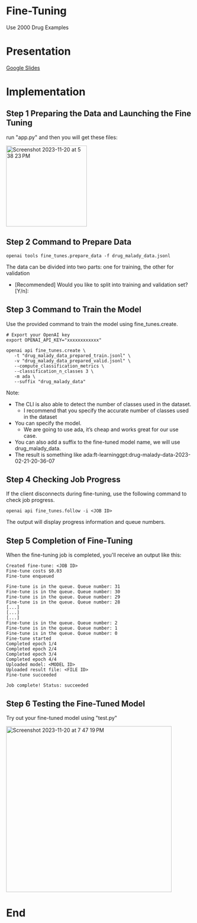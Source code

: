 # Fine-Tuning
Use 2000 Drug Examples

# Presentation
[Google Slides](https://docs.google.com/presentation/d/17-WJJTaLRmYUY3kiCEqtwezybcOfWXHTspdmqlbb1a0/edit#slide=id.g25f6af9dd6_0_0)

# Implementation
## Step 1 Preparing the Data and Launching the Fine Tuning
run "app.py" and then you will get these files:

<img width="218" alt="Screenshot 2023-11-20 at 5 38 23 PM" src="https://github.com/RuichenCN/Generative-AI/assets/113652310/b1fbd23d-2294-4d73-8183-1a67c3eaaf92">



## Step 2 Command to Prepare Data

```
openai tools fine_tunes.prepare_data -f drug_malady_data.jsonl
```

The data can be divided into two parts: one for training, the other for validation
- [Recommended] Would you like to split into training and validation set? [Y/n]:


## Step 3 Command to Train the Model

Use the provided command to train the model using fine_tunes.create.

```
# Export your OpenAI key
export OPENAI_API_KEY="xxxxxxxxxxxx"

openai api fine_tunes.create \
   -t "drug_malady_data_prepared_train.jsonl" \
   -v "drug_malady_data_prepared_valid.jsonl" \
   --compute_classification_metrics \
   --classification_n_classes 3 \
   -m ada \
   --suffix "drug_malady_data"
```
Note:  
- The CLI is also able to detect the number of classes used in the dataset.
  - I recommend that you specify the accurate number of classes used in the dataset
- You can specify the model.
  - We are going to use ada, it’s cheap and works great for our use case.
- You can also add a suffix to the fine-tuned model name, we will use drug_malady_data.
- The result is something like
  ada:ft-learninggpt:drug-malady-data-2023-02-21-20-36-07

## Step 4 Checking Job Progress


If the client disconnects during fine-tuning, use the following command to check job progress.

```
openai api fine_tunes.follow -i <JOB ID>
```
      
The output will display progress information and queue numbers.


## Step 5 Completion of Fine-Tuning

When the fine-tuning job is completed, you'll receive an output like this:

```
Created fine-tune: <JOB ID>
Fine-tune costs $0.03
Fine-tune enqueued

Fine-tune is in the queue. Queue number: 31
Fine-tune is in the queue. Queue number: 30
Fine-tune is in the queue. Queue number: 29
Fine-tune is in the queue. Queue number: 28
[...]
[...]
[...]
Fine-tune is in the queue. Queue number: 2
Fine-tune is in the queue. Queue number: 1
Fine-tune is in the queue. Queue number: 0
Fine-tune started
Completed epoch 1/4
Completed epoch 2/4
Completed epoch 3/4
Completed epoch 4/4
Uploaded model: <MODEL ID>
Uploaded result file: <FILE ID>
Fine-tune succeeded

Job complete! Status: succeeded
```

## Step 6 Testing the Fine-Tuned Model
Try out your fine-tuned model using "test.py"

<img width="447" alt="Screenshot 2023-11-20 at 7 47 19 PM" src="https://github.com/RuichenCN/Generative-AI/assets/113652310/6581a9fb-d683-49c8-9194-6a87638dc6c5">


# End
